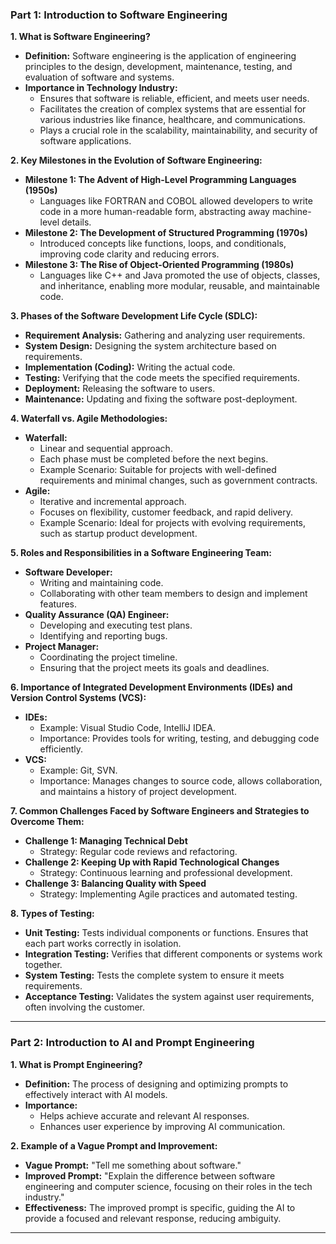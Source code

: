 ### Part 1: Introduction to Software Engineering

**1. What is Software Engineering?**
   - **Definition:** Software engineering is the application of engineering principles to the design, development, maintenance, testing, and evaluation of software and systems.
   - **Importance in Technology Industry:**
     - Ensures that software is reliable, efficient, and meets user needs.
     - Facilitates the creation of complex systems that are essential for various industries like finance, healthcare, and communications.
     - Plays a crucial role in the scalability, maintainability, and security of software applications.

**2. Key Milestones in the Evolution of Software Engineering:**
   - **Milestone 1: The Advent of High-Level Programming Languages (1950s)**
     - Languages like FORTRAN and COBOL allowed developers to write code in a more human-readable form, abstracting away machine-level details.
   - **Milestone 2: The Development of Structured Programming (1970s)**
     - Introduced concepts like functions, loops, and conditionals, improving code clarity and reducing errors.
   - **Milestone 3: The Rise of Object-Oriented Programming (1980s)**
     - Languages like C++ and Java promoted the use of objects, classes, and inheritance, enabling more modular, reusable, and maintainable code.

**3. Phases of the Software Development Life Cycle (SDLC):**
   - **Requirement Analysis:** Gathering and analyzing user requirements.
   - **System Design:** Designing the system architecture based on requirements.
   - **Implementation (Coding):** Writing the actual code.
   - **Testing:** Verifying that the code meets the specified requirements.
   - **Deployment:** Releasing the software to users.
   - **Maintenance:** Updating and fixing the software post-deployment.

**4. Waterfall vs. Agile Methodologies:**
   - **Waterfall:**
     - Linear and sequential approach.
     - Each phase must be completed before the next begins.
     - Example Scenario: Suitable for projects with well-defined requirements and minimal changes, such as government contracts.
   - **Agile:**
     - Iterative and incremental approach.
     - Focuses on flexibility, customer feedback, and rapid delivery.
     - Example Scenario: Ideal for projects with evolving requirements, such as startup product development.

**5. Roles and Responsibilities in a Software Engineering Team:**
   - **Software Developer:**
     - Writing and maintaining code.
     - Collaborating with other team members to design and implement features.
   - **Quality Assurance (QA) Engineer:**
     - Developing and executing test plans.
     - Identifying and reporting bugs.
   - **Project Manager:**
     - Coordinating the project timeline.
     - Ensuring that the project meets its goals and deadlines.

**6. Importance of Integrated Development Environments (IDEs) and Version Control Systems (VCS):**
   - **IDEs:**
     - Example: Visual Studio Code, IntelliJ IDEA.
     - Importance: Provides tools for writing, testing, and debugging code efficiently.
   - **VCS:**
     - Example: Git, SVN.
     - Importance: Manages changes to source code, allows collaboration, and maintains a history of project development.

**7. Common Challenges Faced by Software Engineers and Strategies to Overcome Them:**
   - **Challenge 1: Managing Technical Debt**
     - Strategy: Regular code reviews and refactoring.
   - **Challenge 2: Keeping Up with Rapid Technological Changes**
     - Strategy: Continuous learning and professional development.
   - **Challenge 3: Balancing Quality with Speed**
     - Strategy: Implementing Agile practices and automated testing.

**8. Types of Testing:**
   - **Unit Testing:** Tests individual components or functions. Ensures that each part works correctly in isolation.
   - **Integration Testing:** Verifies that different components or systems work together.
   - **System Testing:** Tests the complete system to ensure it meets requirements.
   - **Acceptance Testing:** Validates the system against user requirements, often involving the customer.

---

### Part 2: Introduction to AI and Prompt Engineering

**1. What is Prompt Engineering?**
   - **Definition:** The process of designing and optimizing prompts to effectively interact with AI models.
   - **Importance:**
     - Helps achieve accurate and relevant AI responses.
     - Enhances user experience by improving AI communication.

**2. Example of a Vague Prompt and Improvement:**
   - **Vague Prompt:** "Tell me something about software."
   - **Improved Prompt:** "Explain the difference between software engineering and computer science, focusing on their roles in the tech industry."
   - **Effectiveness:** The improved prompt is specific, guiding the AI to provide a focused and relevant response, reducing ambiguity.

---


